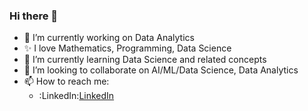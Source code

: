 ### Hi there 👋


- 🔭 I’m currently working on Data Analytics
- ✨ I love Mathematics, Programming, Data Science
- 🌱 I’m currently learning Data Science and related concepts
- 👯 I’m looking to collaborate on AI/ML/Data Science, Data Analytics
- 📫 How to reach me:
   - :LinkedIn:[LinkedIn](https://www.linkedin.com/in/s-arunachalam/)
